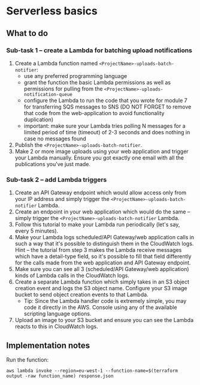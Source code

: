 # Serverless basics

## What to do
### Sub-task 1 – create a Lambda for batching upload notifications
1. Create a Lambda function named `<ProjectName>-uploads-batch-notifier`:
    * use any preferred programming language
    * grant the function the basic Lambda permissions as well as permissions for pulling from the `<ProjectName>-uploads-notification-queue`
    * configure the Lambda to run the code that you wrote for module 7 for transferring SQS messages to SNS (DO NOT FORGET to remove that code from the web-application to avoid functionality duplication)
    * important: make sure your Lambda tries polling N messages for a limited period of time (timeout) of 2-3 seconds and does nothing in case no messages found
2. Publish the `<ProjectName>-uploads-batch-notifier`.
3. Make 2 or more image uploads using your web application and trigger your Lambda manually. Ensure you got exactly one email with all the publications you've just made.

### Sub-task 2 – add Lambda triggers
1. Create an API Gateway endpoint which would allow access only from your IP address and simply trigger the `<ProjectName>-uploads-batch-notifier` Lambda.
2. Create an endpoint in your web application which would do the same – simply trigger the `<ProjectName>-uploads-batch-notifier` Lambda.
3. Follow this tutorial to make your Lambda run periodically (let's say, every 5 minutes).
4. Make your Lambda logs scheduled/API Gateway/web application calls in such a way that it's possible to distinguish them in the CloudWatch logs. Hint – the tutorial from step 3 makes the Lambda receive messages which have a detail-type field, so it's possible to fill that field differently for the calls made from the web application and API Gateway endpoint.
5. Make sure you can see all 3 (scheduled/API Gateway/web application) kinds of Lambda calls in the CloudWatch logs.
6. Create a separate Lambda function which simply takes in an S3 object creation event and logs the S3 object name. Configure your S3 image bucket to send object creation events to that Lambda.
    * Tip: Since the Lambda handler code is extremely simple, you may code it directly in the AWS. Console using any of the available scripting language options.
7. Upload an image to your S3 bucket and ensure you can see the Lambda reacts to this in CloudWatch logs.


## Implementation notes
Run the function:

    aws lambda invoke --region=eu-west-1 --function-name=$(terraform output -raw function_name) response.json
